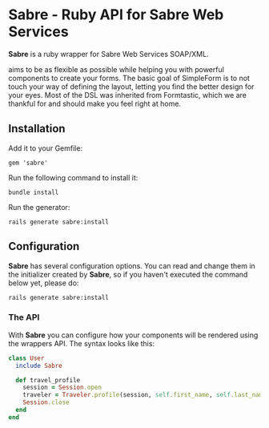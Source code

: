 # Sabre - Ruby API for Sabre Web Services 

**Sabre** is a ruby wrapper for Sabre Web Services SOAP/XML.  

aims to be as flexible as possible while helping you with powerful components to create
your forms. The basic goal of SimpleForm is to not touch your way of defining the layout, letting
you find the better design for your eyes. Most of the DSL was inherited from Formtastic,
which we are thankful for and should make you feel right at home.

## Installation

Add it to your Gemfile:

`gem 'sabre'`

Run the following command to install it:

`bundle install`

Run the generator:

`rails generate sabre:install`

## Configuration

**Sabre** has several configuration options. You can read and change them in the initializer
created by **Sabre**, so if you haven't executed the command below yet, please do:

`rails generate sabre:install`

### The API

With **Sabre** you can configure how your components will be rendered using the wrappers API.
The syntax looks like this:

```ruby
class User
  include Sabre

  def travel_profile
    session = Session.open
    traveler = Traveler.profile(session, self.first_name, self.last_name, self.phone)
    Session.close
  end
end
```

